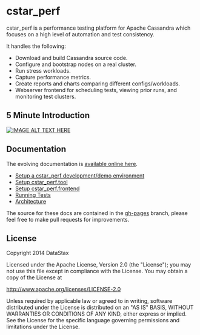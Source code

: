# cstar_perf

cstar_perf is a performance testing platform for Apache Cassandra
which focuses on a high level of automation and test consistency.

It handles the following:

* Download and build Cassandra source code.
* Configure and bootstrap nodes on a real cluster.
* Run stress workloads.
* Capture performance metrics.
* Create reports and charts comparing different configs/workloads.
* Webserver frontend for scheduling tests, viewing prior runs, and monitoring test clusters.

## 5 Minute Introduction

[![IMAGE ALT TEXT HERE](http://img.youtube.com/vi/jSS96ooZwVw/0.jpg)](http://www.youtube.com/watch?v=jSS96ooZwVw)

## Documentation

The evolving documentation is [available online here](https://datastax.github.io/cstar_perf).

* [Setup a cstar_perf development/demo environment](http://datastax.github.io/cstar_perf/setup_dev_environment.html)
* [Setup cstar_perf.tool](http://datastax.github.io/cstar_perf/setup_cstar_perf_tool.html)
* [Setup cstar_perf.frontend](http://datastax.github.io/cstar_perf/setup_cstar_perf_frontend.html)
* [Running Tests](http://datastax.github.io/cstar_perf/running_tests.html)
* [Architecture](http://datastax.github.io/cstar_perf/architecture.html)

The source for these docs are contained in the
[gh-pages](https://github.com/datastax/cstar_perf/tree/gh-pages)
branch, please feel free to make pull requests for improvements.

## License

Copyright 2014 DataStax

Licensed under the Apache License, Version 2.0 (the "License"); you may not use this file except in compliance with the License. You may obtain a copy of the License at

http://www.apache.org/licenses/LICENSE-2.0

Unless required by applicable law or agreed to in writing, software distributed under the License is distributed on an "AS IS" BASIS, WITHOUT WARRANTIES OR CONDITIONS OF ANY KIND, either express or implied. See the License for the specific language governing permissions and limitations under the License.

